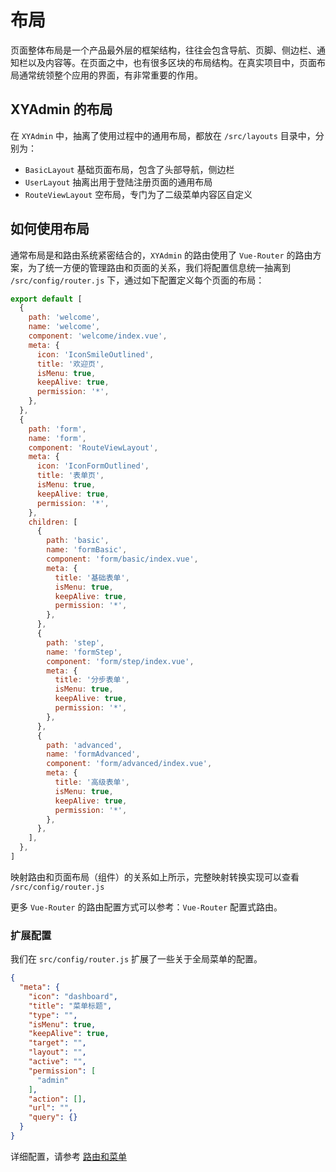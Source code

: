 # 布局

页面整体布局是一个产品最外层的框架结构，往往会包含导航、页脚、侧边栏、通知栏以及内容等。在页面之中，也有很多区块的布局结构。在真实项目中，页面布局通常统领整个应用的界面，有非常重要的作用。

## XYAdmin 的布局

在 `XYAdmin` 中，抽离了使用过程中的通用布局，都放在 `/src/layouts` 目录中，分别为：

- `BasicLayout` 基础页面布局，包含了头部导航，侧边栏
- `UserLayout` 抽离出用于登陆注册页面的通用布局
- `RouteViewLayout` 空布局，专门为了二级菜单内容区自定义

## 如何使用布局

通常布局是和路由系统紧密结合的，`XYAdmin` 的路由使用了 `Vue-Router` 的路由方案，为了统一方便的管理路由和页面的关系，我们将配置信息统一抽离到 `/src/config/router.js` 下，通过如下配置定义每个页面的布局：

```js
export default [
  {
    path: 'welcome',
    name: 'welcome',
    component: 'welcome/index.vue',
    meta: {
      icon: 'IconSmileOutlined',
      title: '欢迎页',
      isMenu: true,
      keepAlive: true,
      permission: '*',
    },
  },
  {
    path: 'form',
    name: 'form',
    component: 'RouteViewLayout',
    meta: {
      icon: 'IconFormOutlined',
      title: '表单页',
      isMenu: true,
      keepAlive: true,
      permission: '*',
    },
    children: [
      {
        path: 'basic',
        name: 'formBasic',
        component: 'form/basic/index.vue',
        meta: {
          title: '基础表单',
          isMenu: true,
          keepAlive: true,
          permission: '*',
        },
      },
      {
        path: 'step',
        name: 'formStep',
        component: 'form/step/index.vue',
        meta: {
          title: '分步表单',
          isMenu: true,
          keepAlive: true,
          permission: '*',
        },
      },
      {
        path: 'advanced',
        name: 'formAdvanced',
        component: 'form/advanced/index.vue',
        meta: {
          title: '高级表单',
          isMenu: true,
          keepAlive: true,
          permission: '*',
        },
      },
    ],
  },
]
```

映射路由和页面布局（组件）的关系如上所示，完整映射转换实现可以查看 `/src/config/router.js`

更多 `Vue-Router` 的路由配置方式可以参考：`Vue-Router` 配置式路由。

### 扩展配置

我们在 `src/config/router.js` 扩展了一些关于全局菜单的配置。

```json
{
  "meta": {
    "icon": "dashboard",
    "title": "菜单标题",
    "type": "",
    "isMenu": true,
    "keepAlive": true,
    "target": "",
    "layout": "",
    "active": "",
    "permission": [
      "admin"
    ],
    "action": [],
    "url": "",
    "query": {}
  }
}
```

详细配置，请参考 [路由和菜单](/guide/route-and-nav)
